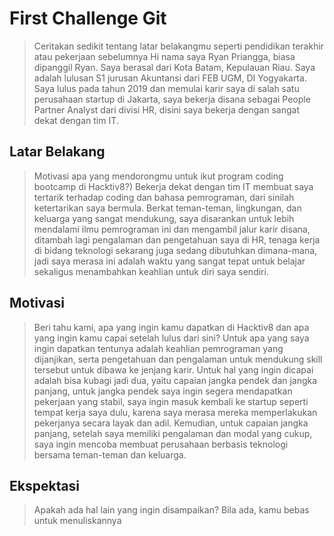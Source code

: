 # First Challenge Git

> Ceritakan sedikit tentang latar belakangmu seperti pendidikan terakhir atau pekerjaan sebelumnya
    Hi nama saya Ryan Priangga, biasa dipanggil Ryan. Saya berasal dari Kota Batam, Kepulauan Riau. Saya adalah lulusan S1 jurusan Akuntansi dari FEB UGM, DI Yogyakarta. Saya lulus pada tahun 2019 dan memulai karir saya di salah satu perusahaan startup di Jakarta, saya bekerja disana sebagai People Partner Analyst dari divisi HR, disini saya bekerja dengan sangat dekat dengan tim IT.
## Latar Belakang

> Motivasi apa yang mendorongmu untuk ikut program coding bootcamp di Hacktiv8?)
    Bekerja dekat dengan tim IT membuat saya tertarik terhadap coding dan bahasa pemrograman, dari sinilah ketertarikan saya bermula. Berkat teman-teman, lingkungan, dan keluarga yang sangat mendukung, saya disarankan untuk lebih mendalami ilmu pemrograman ini dan mengambil jalur karir disana, ditambah lagi pengalaman dan pengetahuan saya di HR, tenaga kerja di bidang teknologi sekarang juga sedang dibutuhkan dimana-mana, jadi saya merasa ini adalah waktu yang sangat tepat untuk belajar sekaligus menambahkan keahlian untuk diri saya sendiri.
## Motivasi

> Beri tahu kami, apa yang ingin kamu dapatkan di Hacktiv8 dan apa yang ingin kamu capai setelah lulus dari sini?
    Untuk apa yang saya ingin dapatkan tentunya adalah keahlian pemrograman yang dijanjikan, serta pengetahuan dan pengalaman untuk mendukung skill tersebut untuk dibawa ke jenjang karir. Untuk hal yang ingin dicapai adalah bisa kubagi jadi dua, yaitu capaian jangka pendek dan jangka panjang, untuk jangka pendek saya ingin segera mendapatkan pekerjaan yang stabil, saya ingin masuk kembali ke startup seperti tempat kerja saya dulu, karena saya merasa mereka memperlakukan pekerjanya secara layak dan adil. Kemudian, untuk capaian jangka panjang, setelah saya memiliki pengalaman dan modal yang cukup, saya ingin mencoba membuat perusahaan berbasis teknologi bersama teman-teman dan keluarga.
## Ekspektasi

> Apakah ada hal lain yang ingin disampaikan? Bila ada, kamu bebas untuk menuliskannya

